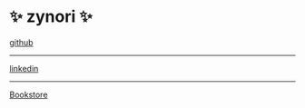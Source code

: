 # :sparkles: zynori :sparkles:

[github](https://github.com/zynori?tab=repositories)
***
[linkedin](https://github.com/zynori)
***
[Bookstore](https://github.com/zynori/Bookstore)
